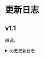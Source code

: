 # 更新日志

## v1.1

微调。

<details><summary>历史更新日志</summary>

## v1.0

Initial release.

基本适配 Extended Timeine。


</details>